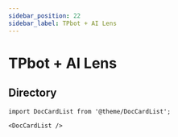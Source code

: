 ```yaml
---
sidebar_position: 22
sidebar_label: TPbot + AI Lens
---
```


# TPbot + AI Lens

## Directory

```mdx-code-block
import DocCardList from '@theme/DocCardList';

<DocCardList />
```

